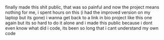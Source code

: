 finally made this shit public, that was so painful and now
the project means nothing for me, i spent hours on this
(i had the improved version on my laptop but its gone) i wanna
get back to a link in bio project like this one again but its
so hard to do it alone and i made this public because i dont even
know what did i code, its been so long that i cant understand my own code
